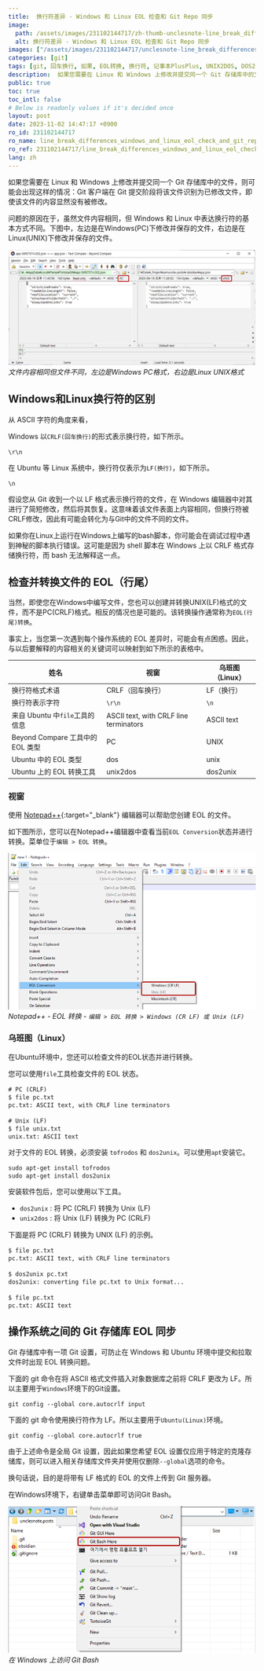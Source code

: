 ```yaml
---
title:  换行符差异 - Windows 和 Linux EOL 检查和 Git Repo 同步
image:
  path: /assets/images/231102144717/zh-thumb-unclesnote-line_break_differences_windows_and_linux_eol_check_and_git_repo_sync.png
  alt: 换行符差异 - Windows 和 Linux EOL 检查和 Git Repo 同步
images: ["/assets/images/231102144717/unclesnote-line_break_differences_windows_and_linux_eol_check_and_git_repo_sync-same_file_contents_but_different_files_on_the_left_is_windows_pc_format_and_on_the_right_is_linux_unix_format.png", "/assets/images/231102144717/unclesnote-line_break_differences_windows_and_linux_eol_check_and_git_repo_sync-notepad++-eol_conversion-edit_eol_conversion_windows_cr_lf_or_unix_lf.png", "/assets/images/231102144717/unclesnote-line_break_differences_windows_and_linux_eol_check_and_git_repo_sync-accessing_git_bash_on_windows.png"]
categories: [git]
tags: [git, 回车换行, 如果, EOL转换, 换行符, 记事本PlusPlus, UNIX2DOS, DOS2UNIX]
description:  如果您需要在 Linux 和 Windows 上修改并提交同一个 Git 存储库中的文件，则可能会出现这样的情况：Git 客户端在 Git 提交阶段将该文件识别为已修改文件，即使该文件的内容显然没有被修改。问题的原因在于，虽然文件内容相同，但 Windows 和 Linux 中表达换行符的基本方式不同。下图中，左边是
public: true
toc: true
toc_intl: false
# Below is readonly values if it's decided once
layout: post
date: 2023-11-02 14:47:17 +0900
ro_id: 231102144717
ro_name: line_break_differences_windows_and_linux_eol_check_and_git_repo_sync
ro_ref: 231102144717/line_break_differences_windows_and_linux_eol_check_and_git_repo_sync
lang: zh
---
```

如果您需要在 Linux 和 Windows 上修改并提交同一个 Git 存储库中的文件，则可能会出现这样的情况：Git 客户端在 Git 提交阶段将该文件识别为已修改文件，即使该文件的内容显然没有被修改。  

问题的原因在于，虽然文件内容相同，但 Windows 和 Linux 中表达换行符的基本方式不同。下图中，左边是在Windows(PC)下修改并保存的文件，右边是在Linux(UNIX)下修改并保存的文件。  

![文件内容相同但文件不同，左边是Windows PC格式，右边是Linux UNIX格式](/assets/images/231102144717/unclesnote-line_break_differences_windows_and_linux_eol_check_and_git_repo_sync-same_file_contents_but_different_files_on_the_left_is_windows_pc_format_and_on_the_right_is_linux_unix_format.png)
_文件内容相同但文件不同，左边是Windows PC格式，右边是Linux UNIX格式_

## Windows和Linux换行符的区别
从 ASCII 字符的角度来看，  

Windows 以`CRLF(回车换行)`的形式表示换行符，如下所示。  

```text
\r\n
```
在 Ubuntu 等 Linux 系统中，换行符仅表示为`LF(换行)`，如下所示。  

```text
\n
```
假设您从 Git 收到一个以 LF 格式表示换行符的文件，在 Windows 编辑器中对其进行了简短修改，然后将其恢复。这意味着该文件表面上内容相同，但换行符被CRLF修改，因此有可能会转化为与Git中的文件不同的文件。  

如果你在Linux上运行在Windows上编写的bash脚本，你可能会在调试过程中遇到神秘的脚本执行错误。这可能是因为 shell 脚本在 Windows 上以 CRLF 格式存储换行符，而 bash 无法解释这一点。  
## 检查并转换文件的 EOL（行尾）
当然，即使您在Windows中编写文件，您也可以创建并转换UNIX(LF)格式的文件，而不是PC(CRLF)格式。相反的情况也是可能的。该转换操作通常称为`EOL(行尾)转换`。  

事实上，当您第一次遇到每个操作系统的 EOL 差异时，可能会有点困惑。因此，与以后要解释的内容相关的关键词可以映射到如下所示的表格中。  

|姓名|视窗|乌班图（Linux）|
| ------------------------------------------ | ---------------------------------------- | -------------- |
|换行符格式术语|CRLF（回车换行）|LF（换行）|
|换行符表示字符|`\r\n`|`\n`|
|来自 Ubuntu 中`file`工具的信息|ASCII text, with CRLF line terminators|ASCII text|
|Beyond Compare 工具中的 EOL 类型|PC|UNIX|
|Ubuntu 中的 EOL 类型|dos|unix|
|Ubuntu 上的 EOL 转换工具|unix2dos|dos2unix|

### 视窗
使用 [Notepad++](https://notepad-plus-plus.org/downloads){:target="_blank"} 编辑器可以帮助您创建 EOL 的文件。  

如下图所示，您可以在Notepad++编辑器中查看当前`EOL Conversion`状态并进行转换。菜单位于`编辑 > EOL 转换`。  

![Notepad++ - EOL 转换 - `编辑 > EOL 转换 > Windows (CR LF) 或 Unix (LF)`](/assets/images/231102144717/unclesnote-line_break_differences_windows_and_linux_eol_check_and_git_repo_sync-notepad++-eol_conversion-edit_eol_conversion_windows_cr_lf_or_unix_lf.png)
_Notepad++ - EOL 转换 - `编辑 > EOL 转换 > Windows (CR LF) 或 Unix (LF)`_

### 乌班图（Linux）
在Ubuntu环境中，您还可以检查文件的EOL状态并进行转换。  

您可以使用`file`工具检查文件的 EOL 状态。  

```shell
# PC (CRLF)
$ file pc.txt 
pc.txt: ASCII text, with CRLF line terminators

# Unix (LF)
$ file unix.txt 
unix.txt: ASCII text
```
对于文件的 EOL 转换，必须安装 `tofrodos` 和 `dos2unix`。可以使用`apt`安装它。  

```shell
sudo apt-get install tofrodos
sudo apt-get install dos2unix
```
安装软件包后，您可以使用以下工具。  
- `dos2unix` : 将 PC (CRLF) 转换为 Unix (LF)
- `unix2dos` : 将 Unix (LF) 转换为 PC (CRLF)

下面是将 PC (CRLF) 转换为 UNIX (LF) 的示例。  

```shell
$ file pc.txt 
pc.txt: ASCII text, with CRLF line terminators

$ dos2unix pc.txt 
dos2unix: converting file pc.txt to Unix format...

$ file pc.txt 
pc.txt: ASCII text

```
## 操作系统之间的 Git 存储库 EOL 同步
Git 存储库中有一项 Git 设置，可防止在 Windows 和 Ubuntu 环境中提交和拉取文件时出现 EOL 转换问题。  

下面的 git 命令在将 ASCII 格式文件插入对象数据库之前将 CRLF 更改为 LF。所以主要用于`Windows`环境下的Git设置。  

```shell
git config --global core.autocrlf input 
```
下面的 git 命令使用换行符作为 LF。所以主要用于`Ubuntu(Linux)`环境。  

```shell
git config --global core.autocrlf true
```
由于上述命令是全局 Git 设置，因此如果您希望 EOL 设置仅应用于特定的克隆存储库，则可以进入相关存储库文件夹并使用仅删除`--global`选项的命令。  

换句话说，目的是将带有 LF 格式的 EOL 的文件上传到 Git 服务器。  

在Windows环境下，右键单击菜单即可访问Git Bash。  

![在 Windows 上访问 Git Bash](/assets/images/231102144717/unclesnote-line_break_differences_windows_and_linux_eol_check_and_git_repo_sync-accessing_git_bash_on_windows.png)
_在 Windows 上访问 Git Bash_

